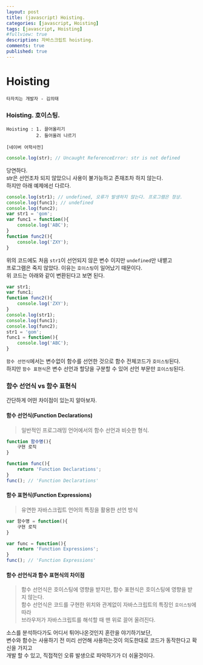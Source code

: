 ```yaml
---
layout: post
title: (javascript) Hoisting.
categories: [javascript, Hoisting]
tags: [javascript, Hoisting]
#fullview: true
description: 자바스크립트 hoisting.
comments: true
published: true
---
```


Hoisting
===

`타자치는 개발자 - 김의태`

### Hoisting. 호이스팅. 
```
Hoisting : 1. 끌어올리기
           2. 들어올려 나르기
        
[네이버 어학사전]
```

```javascript
console.log(str); // Uncaught ReferenceError: str is not defined
```

당연하다.<br/>
str은 선언조차 되지 않았으니 사용이 불가능하고 존재조차 하지 않는다.<br/>
하지만 아래 예제에선 다르다.

```javascript
console.log(str1); // undefined, 오류가 발생하지 않는다. 프로그램은 정상.
console.log(func1); // undefined
console.log(func2);
var str1 = 'gom';
var func1 = function(){
    console.log('ABC');
}
function func2(){
    console.log('ZXY');
}
```
위의 코드에도 처음 `str1`이 선언되지 않은 변수 이지만 `undefined`만 내뱉고<br/>
프로그램은 죽지 않았다. 이유는 `호이스팅`이 일어났기 때문이다.<br/>
위 코드는 아래와 같이 변환된다고 보면 된다.

```javascript
var str1;
var func1;
function func2(){
    console.log('ZXY');
}
console.log(str1);
console.log(func1);
console.log(func2);
str1 = 'gom';
func1 = function(){
    console.log('ABC');
}
```
`함수 선언식`에서는 변수없이 함수를 선언한 것으로 함수 전체코드가 `호이스팅`된다.<br/>
하지만 `함수 표현식`은 변수 선언과 할당을 구분할 수 있어 선언 부문만 `호이스팅`된다.<br/>

### 함수 선언식 vs 함수 표현식
간단하게 어떤 차이점이 있는지 알아보자.

#### 함수 선언식(Function Declarations)
> 일반적인 프로그래밍 언어에서의 함수 선언과 비슷한 형식.

```javascript
function 함수명(){
    구현 로직
}

function func(){
    return 'Function Declarations';
}
func(); // 'Function Declarations'
```

#### 함수 표현식(Function Expressions)
> 유연한 자바스크립트 언어의 특징을 활용한 선언 방식

```javascript
var 함수명 = function(){
    구현 로직
}

var func = function(){
    return 'Function Expressions';
}
func(); // 'Function Expressions'
```
#### 함수 선언식과 함수 표현식의 차이점
> 함수 선언식은 호이스팅에 영향을 받지만, 함수 표현식은 호이스팅에 영향을 받지 않는다.<br/>
> 함수 선언식은 코드를 구현한 위치와 관계없이 자바스크립트의 특징인 `호이스팅`에 따라<br/> 브라우저가 자바스크립트를 해석할 때 맨 위로 끌어 올려진다.


소스를 분석하다가도 어디서 튀어나온것인지 혼란을 야기하기보단,<br/>
변수와 함수는 사용하기 전 미리 선언해 사용하는것이 의도한대로 코드가 동작한다고 확신을 가지고<br/>개발 할 수 있고, 직접적인 오류 발생으로 파악하기가 더 쉬울것이다.